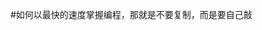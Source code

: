 #如何以最快的速度掌握编程，那就是不要复制，而是要自己敲


<!-- # 要执行INSERT、UPDATE、DELETE语句，可以定义一个通用的execute()函数，
# 因为这3种SQL的执行都需要相同的参数，以及返回一个整数表示影响的行数：
# execute()函数和select()函数所不同的是，cursor对象不返回结果集，
# 而是通过rowcount返回结果数。

# async def select(sql, args, size=None):
#     log(sql, args)
#     global __pool
#     async with __pool.get() as conn:
#         async with conn.cursor(aiomysql.DictCursor) as cur:
#             await cur.execute(sql.replace('?', '%s'), args or ())
#             if size:
#                 rs = await cur.fetchmany(size)
#             else:
#                 rs = await cur.fetchall()
#         logging.info('rows returned: %s' % len(rs))
#         return rs

# async def execute(sql, args, autocommit=True):
#     log(sql)
#     async with __pool.get() as conn:
#         if not autocommit:
#             await conn.begin()
#         try:
#             async with conn.cursor(aiomysql.DictCursor) as cur:
#                 await cur.execute(sql.replace('?', '%s'), args)
#                 affected = cur.rowcount
#             if not autocommit:
#                 await conn.commit()
#         except BaseException as e:
#             if not autocommit:
#                 await conn.rollback()
#             raise
#         return affected

# def person(name, age, *, city, job):
#     pass
# >>> person('jack',23)
# Traceback (most recent call last):
#   File "<pyshell#147>", line 1, in <module>
#     person('jack',23)
# TypeError: person() missing 2 required keyword-only arguments: 'city' and 'job'


# The Signature object represents the call signature of
#  a callable object and its return annotation. 
#  To retrieve a Signature object, use the signature() function.
# inspect.signature(callable, *, follow_wrapped=True) 
# Return a Signature object for the given callable:
# >>> from inspect import signature
# >>> def foo(a, *, b:int, **kwargs):
# ...     pass
# >>> sig = signature(foo)
# >>> str(sig)
# '(a, *, b:int, **kwargs)'
# >>> str(sig.parameters['b'])
# 'b:int'
# >>> sig.parameters['b'].annotation
# <class 'int'>

# getattr(object, name[, default]) 
# Return the value of the named attribute of object. 
# name must be a string. If the string is the name of 
# one of the object’s attributes, the result is the value of 
# that attribute. For example, getattr(x, 'foobar') is equivalent 
# to x.foobar. If the named attribute does not exist, default is 
# returned if provided, otherwise AttributeError is raised.
# 
#  callable(object) 
# Return True if the object argument appears callable, 
# False if not. If this returns true, it is still possible
#  that a call fails, but if it is false, calling object will
#   never succeed. Note that classes are callable (calling a 
#     class returns a new instance); instances are callable if 
#   their class has a __call__() method.
#   
#   @post('/api/blogs')
# def api_create_blog(request, *, name, summary, content):
#     check_admin(request)
#     if not name or not name.strip():
#         raise APIValueError('name', 'name cannot be empty.')
#     if not summary or not summary.strip():
#         raise APIValueError('summary', 'summary cannot be empty.')
#     if not content or not content.strip():
#         raise APIValueError('content', 'content cannot be empty.')
#     blog = Blog(user_id=request.__user__.id, user_name=request.__user__.name, user_image=request.__user__.image, name=name.strip(), summary=summary.strip(), content=content.strip())
#     yield from blog.save()
#     return blog
# name is request,
# POSITIONAL_OR_KEYWORD
# name is name,
# KEYWORD_ONLY
# name is summary,
# KEYWORD_ONLY
# name is content,
# KEYWORD_ONLY
 -->